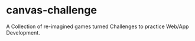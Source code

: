# canvas-challenge
A Collection of re-imagined games turned Challenges to practice Web/App Development.

